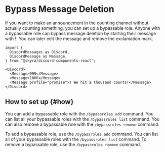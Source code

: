 # Bypass Message Deletion

If you want to make an announcement in the counting channel without actually counting something, you can set up a bypassable role. Anyone with a bypassable role can bypass message deletion by starting their message with !. You can later edit the message and remove the exclamation mark.

```mdx-code-block
import {
  DiscordMessages as Discord,
  DiscordMessage as Message,
} from "@skyra/discord-components-react";

<Discord>
  <Message>999</Message>
  <Message>1000</Message>
  <Message profile="promise">! We hit a thousand counts!</Message>
</Discord>
```

## How to set up {#how}

You can add a bypassable role with the `/bypassroles add` command. You can list all your bypassable roles with the `/bypassroles list` command. You can also remove a bypassable role with the `/bypassroles remove` command.

To add a bypassable role, use the `/bypassroles add` command. You can list all of your bypassable roles with the `/bypassroles list` command. To remove a bypassable role, use the `/bypassroles remove` command.
